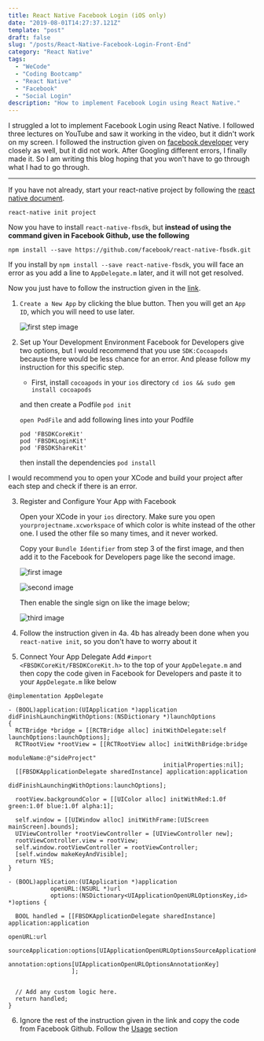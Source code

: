 ```yaml
---
title: React Native Facebook Login (iOS only)
date: "2019-08-01T14:27:37.121Z"
template: "post"
draft: false
slug: "/posts/React-Native-Facebook-Login-Front-End"
category: "React Native"
tags:
  - "WeCode"
  - "Coding Bootcamp"
  - "React Native"
  - "Facebook"
  - "Social Login"
description: "How to implement Facebook Login using React Native."
---
```


I struggled a lot to implement Facebook Login using React Native. I followed three lectures on YouTube and saw it working in the video, but it didn't work on my screen. I followed the instruction given on [facebook developer](https://developers.facebook.com/) very closely as well, but it did not work. After Googling different errors, I finally made it. So I am writing this blog hoping that you won't have to go through what I had to go through.

---

If you have not already, start your react-native project by following the [react native document](https://facebook.github.io/react-native/docs/getting-started).

`react-native init project`

Now you have to install `react-native-fbsdk`, but <b>instead of using the command given in Facebook Github, use the following</b>

`npm install --save https://github.com/facebook/react-native-fbsdk.git`

If you install by `npm install --save react-native-fbsdk`, you will face an error as you add a line to `AppDelegate.m` later, and it will not get resolved.

Now you just have to follow the instruction given in the [link](https://developers.facebook.com/docs/facebook-login/ios).

1. `Create a New App` by clicking the blue button. Then you will get an `App ID`, which you will need to use later.

   ![first step image](https://scontent-gmp1-1.xx.fbcdn.net/v/t1.0-9/67658681_10219516192556353_8573416276628602880_o.jpg?_nc_cat=104&_nc_oc=AQnePz3W-UU2cpr7BW133hsH5KWArc5p8Ap_iKtWN82zavzs22deZRrzktuewYXEX_0&_nc_ht=scontent-gmp1-1.xx&oh=a87660d355748673fbe9f78aac296f09&oe=5DCF60C2)

2. Set up Your Development Environment
   Facebook for Developers give two options, but I would recommend that you use `SDK:Cocoapods` because there would be less chance for an error.
   And please follow my instruction for this specific step.

   - First, install `cocoapods` in your `ios` directory
     `cd ios && sudo gem install cocoapods`

   and then create a Podfile
   `pod init`

   `open PodFile` and add following lines into your Podfile

   ```
   pod 'FBSDKCoreKit'
   pod 'FBSDKLoginKit'
   pod 'FBSDKShareKit'
   ```

   then install the dependencies
   `pod install`

I would recommend you to open your XCode and build your project after each step and check if there is an error.

3. Register and Configure Your App with Facebook

   Open your XCode in your `ios` directory. Make sure you open `yourprojectname.xcworkspace` of which color is white instead of the other one. I used the other file so many times, and it never worked.

   Copy your `Bundle Identifier` from step 3 of the first image, and then add it to the Facebook for Developers page like the second image.

   ![first image](https://scontent-gmp1-1.xx.fbcdn.net/v/t1.0-9/67744521_10219518396571452_630729407845105664_o.jpg?_nc_cat=104&_nc_oc=AQnMR8heOu39t9CIRsT9MSU9iahkUvkrqpcw5bBhhlLQEUg3N5UBGLWBcxHIIQQx2JE&_nc_ht=scontent-gmp1-1.xx&oh=8ae4a328aeac6e7db2cb04f6626c77de&oe=5DE61F9D)

   ![second image](https://scontent-gmp1-1.xx.fbcdn.net/v/t1.0-9/67740893_10219518396411448_6746216577638596608_o.jpg?_nc_cat=104&_nc_oc=AQly76cQX7bMaNYZfvrAFwm970_ww5mg9ydtOdjH5R2qckUg3ydDHZLukxEdEvLCvto&_nc_ht=scontent-gmp1-1.xx&oh=65cf70420eb12f4891548594ba22df04&oe=5DE6FD67)

   Then enable the single sign on like the image below;

   ![third image](https://scontent-gmp1-1.xx.fbcdn.net/v/t1.0-9/67930407_10219518407251719_4004078549840429056_n.jpg?_nc_cat=109&_nc_eui2=AeEIib0lD_vMZ6ne5JxFg5o47E7WevsHPx67TN08ohNukCVDFYeLWYYpQhprN2fy9vpkHtkc34qAMWKglQJaz6wPk5jHsaGVUzM-vux3ezEXrA&_nc_oc=AQkv2J7J1_zmrFd5nxAtL6fWHAGupYQQ8W6i-y1srl59IC22mpKWwH6paF58DQVg4N8&_nc_ht=scontent-gmp1-1.xx&oh=5ba492d6820eaab3e003ca567a7287c4&oe=5DD24ED6)

4. Follow the instruction given in 4a. 4b has already been done when you `react-native init`, so you don't have to worry about it

5. Connect Your App Delegate
   Add `#import <FBSDKCoreKit/FBSDKCoreKit.h>` to the top of your `AppDelegate.m` and then copy the code given in Facebook for Developers and paste it to your `AppDelegate.m` like below

```
@implementation AppDelegate

- (BOOL)application:(UIApplication *)application didFinishLaunchingWithOptions:(NSDictionary *)launchOptions
{
  RCTBridge *bridge = [[RCTBridge alloc] initWithDelegate:self launchOptions:launchOptions];
  RCTRootView *rootView = [[RCTRootView alloc] initWithBridge:bridge
                                                   moduleName:@"sideProject"
                                            initialProperties:nil];
  [[FBSDKApplicationDelegate sharedInstance] application:application
                           didFinishLaunchingWithOptions:launchOptions];

  rootView.backgroundColor = [[UIColor alloc] initWithRed:1.0f green:1.0f blue:1.0f alpha:1];

  self.window = [[UIWindow alloc] initWithFrame:[UIScreen mainScreen].bounds];
  UIViewController *rootViewController = [UIViewController new];
  rootViewController.view = rootView;
  self.window.rootViewController = rootViewController;
  [self.window makeKeyAndVisible];
  return YES;
}

- (BOOL)application:(UIApplication *)application
            openURL:(NSURL *)url
            options:(NSDictionary<UIApplicationOpenURLOptionsKey,id> *)options {

  BOOL handled = [[FBSDKApplicationDelegate sharedInstance] application:application
                                                                openURL:url
                                                      sourceApplication:options[UIApplicationOpenURLOptionsSourceApplicationKey]
                                                             annotation:options[UIApplicationOpenURLOptionsAnnotationKey]
                  ];


  // Add any custom logic here.
  return handled;
}

```

6. Ignore the rest of the instruction given in the link and copy the code from Facebook Github. Follow the [Usage](https://github.com/facebook/react-native-fbsdk#usage) section
